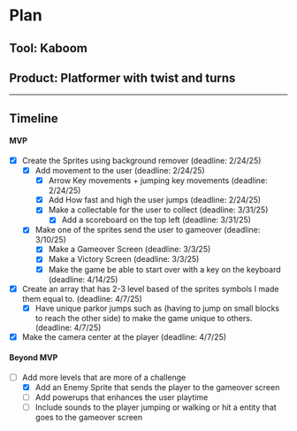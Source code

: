 # Plan

## Tool: Kaboom
## Product: Platformer with twist and turns

---

## Timeline

#### MVP
- [x] Create the Sprites using background remover (deadline: 2/24/25)
  - [x] Add movement to the user (deadline: 2/24/25)
    - [x] Arrow Key movements + jumping key movements (deadline: 2/24/25)
    - [x] Add How fast and high the user jumps (deadline: 2/24/25)
    - [x] Make a collectable for the user to collect (deadline: 3/31/25)
      - [x] Add a scoreboard on the top left (deadline: 3/31/25)
  - [x] Make one of the sprites send the user to gameover (deadline: 3/10/25)
    - [x] Make a Gameover Screen (deadline: 3/3/25)
    - [x] Make a Victory Screen (deadline: 3/3/25)
    - [x] Make the game be able to start over with a key on the keyboard (deadline: 4/14/25)
- [x] Create an array that has 2-3 level based of the sprites symbols I made them equal to. (deadline: 4/7/25)
    - [x] Have unique parkor jumps such as (having to jump on small blocks to reach the other side) to make the game unique to others.
    (deadline: 4/7/25)
- [x] Make the camera center at the player (deadline: 4/7/25)
#### Beyond MVP
- [ ] Add more levels that are more of a challenge
  - [x] Add an Enemy Sprite that sends the player to the gameover screen
  - [ ] Add powerups that enhances the user playtime
  - [ ] Include sounds to the player jumping or walking or hit a entity that goes to the gameover screen

<!-- EXAMPLE

## Tool: APIs
## Product: Green Glass Door riddle app

## Timeline

### MVP

- [ ] Front-end
  - [x] Webpage to collect input from user (deadline: 4/15)
  - [ ] Webpage to display "yes, but a ___ can't" or "no, but a ___ can" (deadline: 5/1)
- [x] Back-end
  - [x] Use regex to test whether or not the word can go through the GGD (deadline: 3/1)
  - [x] Use the Twinword API to find related words (deadline: 3/15)
    - [ ] Iterate through the words until an opposite example can be found (deadline: 4/1)

#### Beyond MVP

- [ ] Use another API to make sure the opposite example is a noun
- [ ] Automate notification of API limit to make sure I don’t exceed free quota
- [ ] A multiple choice quizzer that will test the user’s knowledge of the solution

-->





<!-- DO NOT USE THIS YET

| Name | Glows | Grows |
| -------- | ------- | ------- |
|   |   |
|   |   |
|   |   |
|   |   |
|   |   |
|   |   |

-->
